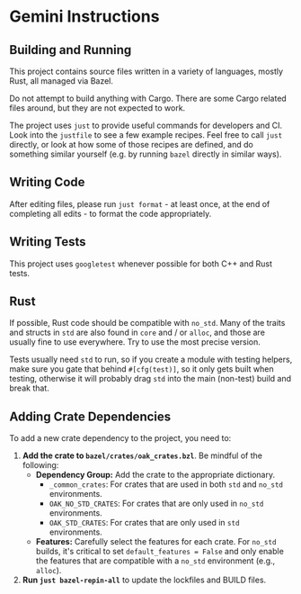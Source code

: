 # Gemini Instructions

## Building and Running

This project contains source files written in a variety of languages, mostly
Rust, all managed via Bazel.

Do not attempt to build anything with Cargo. There are some Cargo related files
around, but they are not expected to work.

The project uses `just` to provide useful commands for developers and CI. Look
into the `justfile` to see a few example recipes. Feel free to call `just`
directly, or look at how some of those recipes are defined, and do something
similar yourself (e.g. by running `bazel` directly in similar ways).

## Writing Code

After editing files, please run `just format` - at least once, at the end of
completing all edits - to format the code appropriately.

## Writing Tests

This project uses `googletest` whenever possible for both C++ and Rust tests.

## Rust

If possible, Rust code should be compatible with `no_std`. Many of the traits
and structs in `std` are also found in `core` and / or `alloc`, and those are
usually fine to use everywhere. Try to use the most precise version.

Tests usually need `std` to run, so if you create a module with testing helpers,
make sure you gate that behind `#[cfg(test)]`, so it only gets built when
testing, otherwise it will probably drag `std` into the main (non-test) build
and break that.

## Adding Crate Dependencies

To add a new crate dependency to the project, you need to:

1. **Add the crate to `bazel/crates/oak_crates.bzl`**. Be mindful of the
    following:
    * **Dependency Group:** Add the crate to the appropriate dictionary.
      * `_common_crates`: For crates that are used in both `std` and `no_std`
        environments.
      * `OAK_NO_STD_CRATES`: For crates that are only used in `no_std`
        environments.
      * `OAK_STD_CRATES`: For crates that are only used in `std` environments.
    * **Features:** Carefully select the features for each crate. For `no_std`
      builds, it's critical to set `default_features = False` and only enable
      the features that are compatible with a `no_std` environment (e.g.,
      `alloc`).
2. **Run `just bazel-repin-all`** to update the lockfiles and BUILD files.
